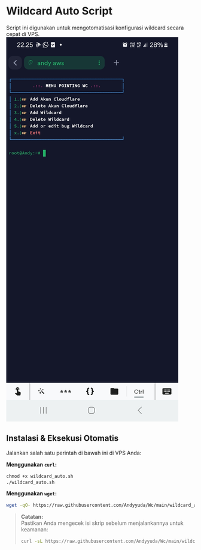 # Wildcard Auto Script

Script ini digunakan untuk mengotomatisasi konfigurasi wildcard secara cepat di VPS.
![Preview Script](https://raw.githubusercontent.com/Andyyuda/Wc/main/andy.jpg)
## Instalasi & Eksekusi Otomatis

Jalankan salah satu perintah di bawah ini di VPS Anda:

**Menggunakan `curl`:**
```bashcurl -sLO https://raw.githubusercontent.com/Andyyuda/Wc/main/wildcard_auto.sh
chmod +x wildcard_auto.sh
./wildcard_auto.sh
```

**Menggunakan `wget`:**
```bash
wget -qO- https://raw.githubusercontent.com/Andyyuda/Wc/main/wildcard_auto.sh | bash
```

> **Catatan:**  
> Pastikan Anda mengecek isi skrip sebelum menjalankannya untuk keamanan:
> ```bash
> curl -sL https://raw.githubusercontent.com/Andyyuda/Wc/main/wildcard_auto.sh
> ```

